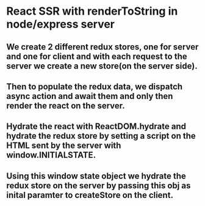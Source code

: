 # React SSR with renderToString in node/express server

## We create 2 different redux stores, one for server and one for client and with each request to the server we create a new store(on the server side). 
## Then to populate the redux data, we dispatch async action and await them and only then render the react on the server.
## Hydrate the react with ReactDOM.hydrate and hydrate the redux store by setting a script on the HTML sent by the server with window.__INITIALSTATE__.
## Using this window state object we hydrate the redux store on the server by passing this obj as inital paramter to createStore on the client.
